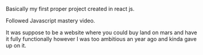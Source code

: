 Basically my first proper project created in react js.

Followed Javascript mastery video.

It was suppose to be a website where you could buy land on mars and have it fully functionally however I was too ambitious an year ago and kinda gave up on it.
